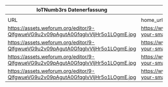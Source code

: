 |IoTNumb3rs Datenerfassung|||||||||||
| ---- | ---- | ---- | ---- | ---- | ---- | ---- | ---- | ---- | ---- | ---- |
||||||||||||
|URL|home_url|filename|device_class|device_count|market_class|market_volume|prognosis_year|publication_year|authorship_class|Dropbox folder|
|https://assets.weforum.org/editor/9-QlfgwueVG9u2v09pAgutA0GfqgIvVljHr5o1LOgmE.jpg|https://www.weforum.org/agenda/2016/02/can-your-smart-home-spy-on-you/|file16_9-QlfgwueVG9u2v09pAgutA0GfqgIvVljHr5o1LOgmE.jpg|generic IoT|3000000000|||2013|2016|blogger|marielledemuth/20190113-1508|
|https://assets.weforum.org/editor/9-QlfgwueVG9u2v09pAgutA0GfqgIvVljHr5o1LOgmE.jpg|https://www.weforum.org/agenda/2016/02/can-your-smart-home-spy-on-you/|file16_9-QlfgwueVG9u2v09pAgutA0GfqgIvVljHr5o1LOgmE.jpg|generic IoT|3750000000|||2014|2016|blogger|marielledemuth/20190113-1508|
|https://assets.weforum.org/editor/9-QlfgwueVG9u2v09pAgutA0GfqgIvVljHr5o1LOgmE.jpg|https://www.weforum.org/agenda/2016/02/can-your-smart-home-spy-on-you/|file16_9-QlfgwueVG9u2v09pAgutA0GfqgIvVljHr5o1LOgmE.jpg|generic IoT|4880000000|||2015|2016|blogger|marielledemuth/20190113-1508|
|https://assets.weforum.org/editor/9-QlfgwueVG9u2v09pAgutA0GfqgIvVljHr5o1LOgmE.jpg|https://www.weforum.org/agenda/2016/02/can-your-smart-home-spy-on-you/|file16_9-QlfgwueVG9u2v09pAgutA0GfqgIvVljHr5o1LOgmE.jpg|generic IoT|25000000000|||2020|2016|blogger|marielledemuth/20190113-1508|
